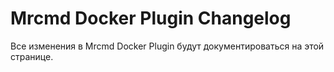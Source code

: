 # Mrcmd Docker Plugin Changelog

Все изменения в Mrcmd Docker Plugin будут документироваться на этой странице.